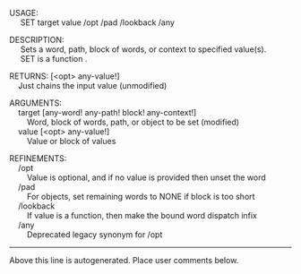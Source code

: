 USAGE:  
&nbsp;&nbsp;&nbsp;&nbsp;&nbsp;SET&nbsp;target&nbsp;value&nbsp;/opt&nbsp;/pad&nbsp;/lookback&nbsp;/any  
  
DESCRIPTION:  
&nbsp;&nbsp;&nbsp;&nbsp;&nbsp;Sets&nbsp;a&nbsp;word,&nbsp;path,&nbsp;block&nbsp;of&nbsp;words,&nbsp;or&nbsp;context&nbsp;to&nbsp;specified&nbsp;value(s).  
&nbsp;&nbsp;&nbsp;&nbsp;&nbsp;SET&nbsp;is&nbsp;a&nbsp;function&nbsp;.  
  
RETURNS:&nbsp;[&lt;opt&gt;&nbsp;any-value!]  
&nbsp;&nbsp;&nbsp;&nbsp;Just&nbsp;chains&nbsp;the&nbsp;input&nbsp;value&nbsp;(unmodified)  
  
ARGUMENTS:  
&nbsp;&nbsp;&nbsp;&nbsp;target&nbsp;[any-word!&nbsp;any-path!&nbsp;block!&nbsp;any-context!]  
&nbsp;&nbsp;&nbsp;&nbsp;&nbsp;&nbsp;&nbsp;&nbsp;Word,&nbsp;block&nbsp;of&nbsp;words,&nbsp;path,&nbsp;or&nbsp;object&nbsp;to&nbsp;be&nbsp;set&nbsp;(modified)  
&nbsp;&nbsp;&nbsp;&nbsp;value&nbsp;[&lt;opt&gt;&nbsp;any-value!]  
&nbsp;&nbsp;&nbsp;&nbsp;&nbsp;&nbsp;&nbsp;&nbsp;Value&nbsp;or&nbsp;block&nbsp;of&nbsp;values  
  
REFINEMENTS:  
&nbsp;&nbsp;&nbsp;&nbsp;/opt  
&nbsp;&nbsp;&nbsp;&nbsp;&nbsp;&nbsp;&nbsp;&nbsp;Value&nbsp;is&nbsp;optional,&nbsp;and&nbsp;if&nbsp;no&nbsp;value&nbsp;is&nbsp;provided&nbsp;then&nbsp;unset&nbsp;the&nbsp;word  
&nbsp;&nbsp;&nbsp;&nbsp;/pad  
&nbsp;&nbsp;&nbsp;&nbsp;&nbsp;&nbsp;&nbsp;&nbsp;For&nbsp;objects,&nbsp;set&nbsp;remaining&nbsp;words&nbsp;to&nbsp;NONE&nbsp;if&nbsp;block&nbsp;is&nbsp;too&nbsp;short  
&nbsp;&nbsp;&nbsp;&nbsp;/lookback  
&nbsp;&nbsp;&nbsp;&nbsp;&nbsp;&nbsp;&nbsp;&nbsp;If&nbsp;value&nbsp;is&nbsp;a&nbsp;function,&nbsp;then&nbsp;make&nbsp;the&nbsp;bound&nbsp;word&nbsp;dispatch&nbsp;infix  
&nbsp;&nbsp;&nbsp;&nbsp;/any  
&nbsp;&nbsp;&nbsp;&nbsp;&nbsp;&nbsp;&nbsp;&nbsp;Deprecated&nbsp;legacy&nbsp;synonym&nbsp;for&nbsp;/opt  
___
Above this line is autogenerated. Place user comments below.